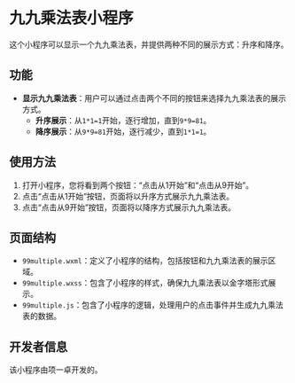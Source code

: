# 九九乘法表小程序

这个小程序可以显示一个九九乘法表，并提供两种不同的展示方式：升序和降序。

## 功能

- **显示九九乘法表**：用户可以通过点击两个不同的按钮来选择九九乘法表的展示方式。
  - **升序展示**：从`1*1=1`开始，逐行增加，直到`9*9=81`。
  - **降序展示**：从`9*9=81`开始，逐行减少，直到`1*1=1`。

## 使用方法

1. 打开小程序，您将看到两个按钮：“点击从1开始”和“点击从9开始”。
2. 点击“点击从1开始”按钮，页面将以升序方式展示九九乘法表。
3. 点击“点击从9开始”按钮，页面将以降序方式展示九九乘法表。

## 页面结构

- `99multiple.wxml`：定义了小程序的结构，包括按钮和九九乘法表的展示区域。
- `99multiple.wxss`：包含了小程序的样式，确保九九乘法表以金字塔形式展示。
- `99multiple.js`：包含了小程序的逻辑，处理用户的点击事件并生成九九乘法表的数据。

## 开发者信息

该小程序由项一卓开发的。

